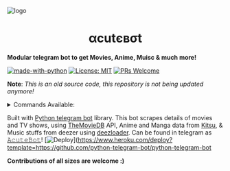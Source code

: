 ![logo](https://telegra.ph/file/8109bf8f6b27ce9b45ff1.jpg)
<h1 align="center">αcutєвσt</h1>

<b>Modular telegram bot to get Movies, Anime, Muisc & much more!</b>



[![made-with-python](https://img.shields.io/badge/Made%20with-Python-1f425f.svg)](https://www.python.org/)
[![License: MIT](https://img.shields.io/badge/License-MIT-yellow.svg)](https://opensource.org/licenses/MIT)
[![PRs Welcome](https://img.shields.io/badge/PRs-welcome-brightgreen.svg?style=flat-square)](http://makeapullrequest.com)

<b>Note</b>: <i>This is an old source code, this repository is not being updated anymore!</i>
<details>
  <summary>Commands Available: </summary>

<pre>/start</pre>: Cool command to check if bot is working.
<pre>/tvshows</pre>: Gets you tv shows details.
<pre>/movies</pre>: Gets you movie details.
<pre>/anime</pre>: Gets your favorite anime details.
<pre>/manga</pre>: Gets you info about your favorite manga titles
<pre>/lyrics</pre>: Get lyrics of your favourite songs :)
<pre>/music</pre>: Download your favourite songs in FLAC & 320kbs quality!
<pre>/nowplaying</pre>: Flex your currently playing song in spotify.
<pre>watchlist</pre>: Get your saved watchlist :D
<pre>subtitle</pre>: Download subtitles for your favourite anime & movies
<pre>/reddit</pre>: Fun command to get memes scraped from reddit.
<pre>/cancel</pre>: Cancels the current ongoing task.
</details>

Built with [Python telegram bot](https://github.com/python-telegram-bot/python-telegram-bot) library.
This bot scrapes details of movies and TV shows, using [TheMovieDB](https://developers.themoviedb.org) API, Anime and 
Manga data from [Kitsu](https://kitsu.io/explore/anime), &
Music stuffs from deezer using [deezloader](https://github.com/An0nimia/deezloader).
Can be found in telegram as [𝙰𝚌𝚞𝚝𝚎𝙱𝚘𝚝](https://t.me/acutebot)!
[![Deploy](https://www.herokucdn.com/deploy/button.svg)](https://www.heroku.com/deploy?template=https://github.com/python-telegram-bot/python-telegram-bot


<b>Contributions of all sizes are welcome :)</b>
